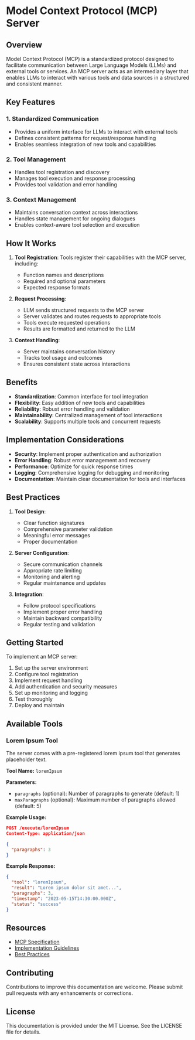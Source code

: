 # Model Context Protocol (MCP) Server

## Overview

Model Context Protocol (MCP) is a standardized protocol designed to facilitate communication between Large Language Models (LLMs) and external tools or services. An MCP server acts as an intermediary layer that enables LLMs to interact with various tools and data sources in a structured and consistent manner.

## Key Features

### 1. Standardized Communication
- Provides a uniform interface for LLMs to interact with external tools
- Defines consistent patterns for request/response handling
- Enables seamless integration of new tools and capabilities

### 2. Tool Management
- Handles tool registration and discovery
- Manages tool execution and response processing
- Provides tool validation and error handling

### 3. Context Management
- Maintains conversation context across interactions
- Handles state management for ongoing dialogues
- Enables context-aware tool selection and execution

## How It Works

1. **Tool Registration**: Tools register their capabilities with the MCP server, including:
   - Function names and descriptions
   - Required and optional parameters
   - Expected response formats

2. **Request Processing**:
   - LLM sends structured requests to the MCP server
   - Server validates and routes requests to appropriate tools
   - Tools execute requested operations
   - Results are formatted and returned to the LLM

3. **Context Handling**:
   - Server maintains conversation history
   - Tracks tool usage and outcomes
   - Ensures consistent state across interactions

## Benefits

- **Standardization**: Common interface for tool integration
- **Flexibility**: Easy addition of new tools and capabilities
- **Reliability**: Robust error handling and validation
- **Maintainability**: Centralized management of tool interactions
- **Scalability**: Supports multiple tools and concurrent requests

## Implementation Considerations

- **Security**: Implement proper authentication and authorization
- **Error Handling**: Robust error management and recovery
- **Performance**: Optimize for quick response times
- **Logging**: Comprehensive logging for debugging and monitoring
- **Documentation**: Maintain clear documentation for tools and interfaces

## Best Practices

1. **Tool Design**:
   - Clear function signatures
   - Comprehensive parameter validation
   - Meaningful error messages
   - Proper documentation

2. **Server Configuration**:
   - Secure communication channels
   - Appropriate rate limiting
   - Monitoring and alerting
   - Regular maintenance and updates

3. **Integration**:
   - Follow protocol specifications
   - Implement proper error handling
   - Maintain backward compatibility
   - Regular testing and validation

## Getting Started

To implement an MCP server:

1. Set up the server environment
2. Configure tool registration
3. Implement request handling
4. Add authentication and security measures
5. Set up monitoring and logging
6. Test thoroughly
7. Deploy and maintain

## Available Tools

### Lorem Ipsum Tool

The server comes with a pre-registered lorem ipsum tool that generates placeholder text.

**Tool Name:** `loremIpsum`

**Parameters:**
- `paragraphs` (optional): Number of paragraphs to generate (default: 1)
- `maxParagraphs` (optional): Maximum number of paragraphs allowed (default: 5)

**Example Usage:**
```json
POST /execute/loremIpsum
Content-Type: application/json

{
  "paragraphs": 3
}
```

**Example Response:**
```json
{
  "tool": "loremIpsum",
  "result": "Lorem ipsum dolor sit amet...",
  "paragraphs": 3,
  "timestamp": "2023-05-15T14:30:00.000Z",
  "status": "success"
}
```

## Resources

- [MCP Specification](https://example.com/mcp-spec)
- [Implementation Guidelines](https://example.com/mcp-guidelines)
- [Best Practices](https://example.com/mcp-best-practices)

## Contributing

Contributions to improve this documentation are welcome. Please submit pull requests with any enhancements or corrections.

## License

This documentation is provided under the MIT License. See the LICENSE file for details.